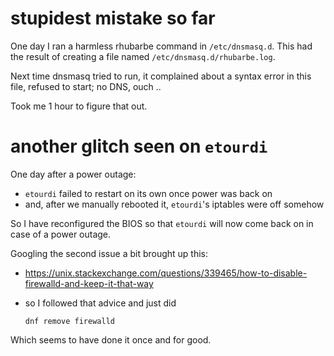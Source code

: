 # stupidest mistake so far

One day I ran a harmless rhubarbe command in `/etc/dnsmasq.d`. This had the result of creating a file named `/etc/dnsmasq.d/rhubarbe.log`. 

Next time dnsmasq tried to run, it complained about a syntax error in this file, refused to start; no DNS, ouch .. 

Took me 1 hour to figure that out. 

# another glitch seen on `etourdi` 

One day after a power outage:

* `etourdi` failed to restart on its own once power was back on
* and, after we manually rebooted it, `etourdi`'s iptables were off somehow

So I have reconfigured the BIOS so that `etourdi` will now come back on in case of a power outage.

Googling the second issue a bit brought up this:

* https://unix.stackexchange.com/questions/339465/how-to-disable-firewalld-and-keep-it-that-way
* so I followed that advice and just did

   `dnf remove firewalld` 

Which seems to have done it once and for good.